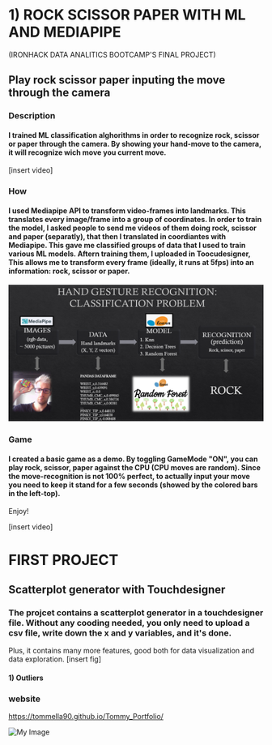 
# 1) ROCK SCISSOR PAPER WITH ML AND MEDIAPIPE 
(IRONHACK DATA ANALITICS BOOTCAMP'S FINAL PROJECT)
## Play rock scissor paper inputing the move through the camera
### Description
#### I trained ML classification alghorithms in order to recognize rock, scissor or paper through the camera. By showing your hand-move to the camera, it will recognize wich move you current move. 
[insert video]

### How 
#### I used Mediapipe API to transform video-frames into landmarks. This translates every image/frame into a group of coordinates. In order to train the model, I asked people to send me videos of them doing rock, scissor and paper (separatly), that then I translated in coordiantes with Mediapipe. This gave me classified groups of data that I used to train various ML models. Aftern training them, I uploaded in Toocudesigner, This allows me to transform every frame (ideally, it runs at 5fps) into an information: rock, scissor or paper.

![Work flow](rsp.png)


### Game 
#### I created a basic game as a demo. By toggling GameMode "ON", you can play rock, scissor, paper against the CPU (CPU moves are random). Since the move-recognition is not 100% perfect, to actually input your move you need to keep it stand for a few seconds (showed by the colored bars in the left-top). 
Enjoy!

[insert video]



# FIRST PROJECT 
## Scatterplot generator with Touchdesigner
### The projcet contains a scatterplot generator in a touchdesigner file. Without any cooding needed, you only need to upload a csv file, write down the x and y variables, and it's done. 
Plus, it contains many more features, good both for data visualization and data exploration. 
[insert fig]
#### 1) Outliers 


### website
https://tommella90.github.io/Tommy_Portfolio/


![My Image]("C:/Users/tomma/Documents/job_search/favicons/python.png")

